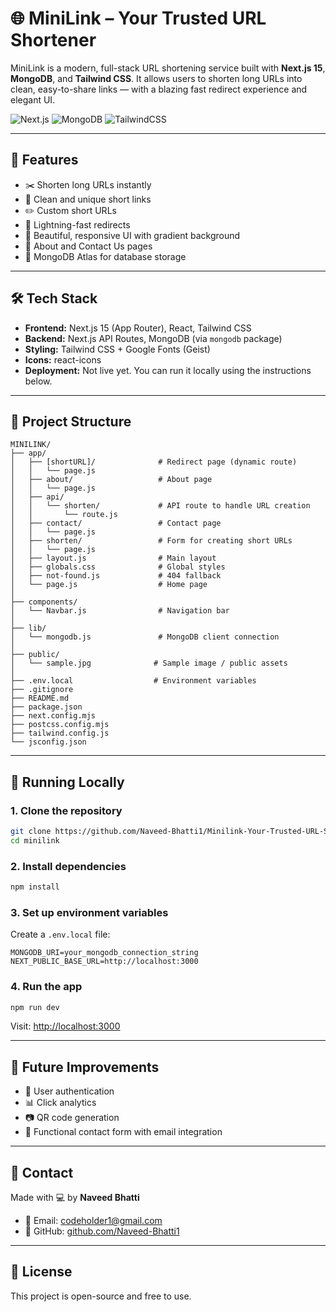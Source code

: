 # 🌐 MiniLink – Your Trusted URL Shortener

MiniLink is a modern, full-stack URL shortening service built with **Next.js 15**, **MongoDB**, and **Tailwind CSS**. It allows users to shorten long URLs into clean, easy-to-share links — with a blazing fast redirect experience and elegant UI.

![Next.js](https://img.shields.io/badge/Next.js-15-blue?logo=nextdotjs)
![MongoDB](https://img.shields.io/badge/MongoDB-Atlas-green?logo=mongodb)
![TailwindCSS](https://img.shields.io/badge/TailwindCSS-Modern-blue?logo=tailwindcss)

---

## 🚀 Features

- ✂️ Shorten long URLs instantly
- 🔗 Clean and unique short links
- ✏️ Custom short URLs
- 🚀 Lightning-fast redirects
- 🌈 Beautiful, responsive UI with gradient background
- 🧭 About and Contact Us pages
- 💽 MongoDB Atlas for database storage

---

## 🛠️ Tech Stack

- **Frontend:** Next.js 15 (App Router), React, Tailwind CSS
- **Backend:** Next.js API Routes, MongoDB (via `mongodb` package)
- **Styling:** Tailwind CSS + Google Fonts (Geist)
- **Icons:** react-icons
- **Deployment:** Not live yet. You can run it locally using the instructions below.

---

## 📁 Project Structure

```
MINILINK/
├── app/
│   ├── [shortURL]/              # Redirect page (dynamic route)
│   │   └── page.js
│   ├── about/                   # About page
│   │   └── page.js
│   ├── api/
│   │   └── shorten/             # API route to handle URL creation
│   │       └── route.js
│   ├── contact/                 # Contact page
│   │   └── page.js
│   ├── shorten/                 # Form for creating short URLs
│   │   └── page.js
│   ├── layout.js                # Main layout
│   ├── globals.css              # Global styles
│   ├── not-found.js             # 404 fallback
│   └── page.js                  # Home page
│
├── components/
│   └── Navbar.js                # Navigation bar
│
├── lib/
│   └── mongodb.js               # MongoDB client connection
│
├── public/
│   └── sample.jpg              # Sample image / public assets
│
├── .env.local                  # Environment variables
├── .gitignore
├── README.md
├── package.json
├── next.config.mjs
├── postcss.config.mjs
├── tailwind.config.js
└── jsconfig.json
```

---

## 🧪 Running Locally

### 1. Clone the repository

```bash
git clone https://github.com/Naveed-Bhatti1/Minilink-Your-Trusted-URL-Shortener
cd minilink
```

### 2. Install dependencies

```bash
npm install
```

### 3. Set up environment variables

Create a `.env.local` file:

```env
MONGODB_URI=your_mongodb_connection_string
NEXT_PUBLIC_BASE_URL=http://localhost:3000
```

### 4. Run the app

```bash
npm run dev
```

Visit: [http://localhost:3000](http://localhost:3000)

---

## 🧠 Future Improvements

- 🔐 User authentication
- 📊 Click analytics
- 📷 QR code generation
- 📨 Functional contact form with email integration

---

## 🤝 Contact

Made with 💻 by **Naveed Bhatti**

- 📧 Email: [codeholder1@gmail.com](mailto:codeholder1@gmail.com)
- 🐙 GitHub: [github.com/Naveed-Bhatti1](https://github.com/Naveed-Bhatti1)

---

## 📝 License

This project is open-source and free to use.
